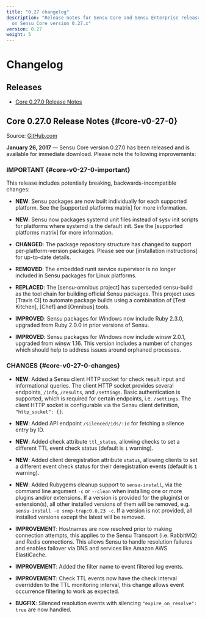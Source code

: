 ```yaml
---
title: "0.27 changelog"
description: "Release notes for Sensu Core and Sensu Enterprise releases based
  on Sensu Core version 0.27.x"
version: 0.27
weight: 5
---
```


# Changelog

## Releases

- [Core 0.27.0 Release Notes](#core-v0-27-0)

## Core 0.27.0 Release Notes {#core-v0-27-0}

Source: [GitHub.com][2]

**January 26, 2017** &mdash; Sensu Core version 0.27.0 has been released and is
available for immediate download. Please note the following improvements:

### IMPORTANT {#core-v0-27-0-important}

This release includes potentially breaking, backwards-incompatible changes:

- **NEW**: Sensu packages are now built individually for each supported
	platform. See the [supported platforms matrix] for more
	information.

- **NEW**: Sensu now packages systemd unit files instead of sysv init
	scripts for platforms where systemd is the default init. See the
	[supported platforms matrix] for more information.

- **CHANGED**: The package repository structure has changed to support
	per-platform-version packages. Please see our [installation
	instructions] for up-to-date details.

- **REMOVED**: The embedded runit service supervisor is no longer included
	in Sensu packages for Linux platforms.

- **REPLACED**: The [sensu-omnibus project] has superseded sensu-build as
	the tool chain for building official Sensu packages. This project
	uses [Travis CI] to automate package builds using a combination of
	[Test Kitchen], [Chef] and [Omnibus] tools.

- **IMPROVED**: Sensu packages for Windows now include Ruby 2.3.0,
	upgraded from Ruby 2.0.0 in prior versions of Sensu.

- **IMPROVED**: Sensu packages for Windows now include winsw 2.0.1,
	upgraded from winsw 1.16. This version includes a number of changes
	which should help to address issues around orphaned processes.

### CHANGES {#core-v0-27-0-changes}

- **NEW**: Added a Sensu client HTTP socket for check result input and
	informational queries. The client HTTP socket provides several
	endpoints, `/info`, `/results`, and `/settings`. Basic
	authentication is supported, which is required for certain
	endpoints, i.e. `/settings`. The client HTTP socket is
	configurable via the Sensu client definition, `"http_socket": {}`.

- **NEW**: Added API endpoint `/silenced/ids/:id` for fetching a silence
	entry by ID.

- **NEW**: Added check attribute `ttl_status`, allowing checks to set a
	different TTL event check status (default is `1` warning).

- **NEW**: Added client deregistration attribute `status`, allowing clients
	to set a different event check status for their deregistration
	events (default is `1` warning).

- **NEW**: Added Rubygems cleanup support to `sensu-install`, via the
	command line argument `-c` or `--clean` when installing one or
	more plugins and/or extensions. If a version is provided for the
	plugin(s) or extension(s), all other installed versions of them
	will be removed, e.g. `sensu-install -e snmp-trap:0.0.23 -c`. If a
	version is not provided, all installed versions except the latest
	will be removed.

- **IMPROVEMENT**: Hostnames are now resolved prior to making connection
	attempts, this applies to the Sensu Transport (i.e. RabbitMQ) and
	Redis connections. This allows Sensu to handle resolution failures
	and enables failover via DNS and services like Amazon AWS
	ElastiCache.

- **IMPROVEMENT**: Added the filter name to event filtered log events.

- **IMPROVEMENT**: Check TTL events now have the check interval overridden
	to the TTL monitoring interval, this change allows event
	occurrence filtering to work as expected.

- **BUGFIX**: Silenced resolution events with silencing
	`"expire_on_resolve": true` are now handled.

[1]:    https://github.com/sensu/sensu/blob/master/CHANGELOG.md
[2]:	https://github.com/sensu/sensu/blob/master/CHANGELOG.md#0270---2017-01-26
